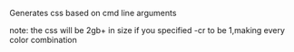 Generates css based on cmd line arguments

note: the css will be 2gb+ in size if you specified -cr to be 1,making every color combination
